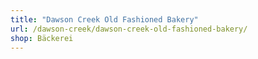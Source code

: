 ```yaml
---
title: "Dawson Creek Old Fashioned Bakery"
url: /dawson-creek/dawson-creek-old-fashioned-bakery/
shop: Bäckerei
---
```

